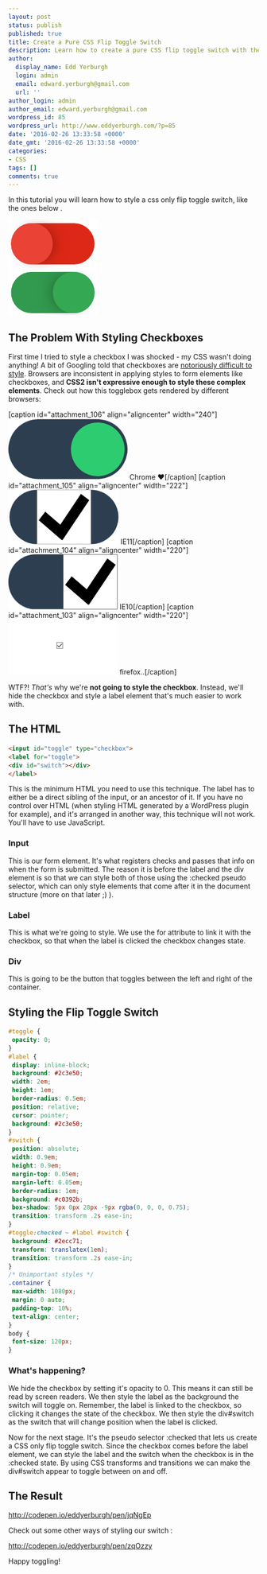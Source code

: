 ```yaml
---
layout: post
status: publish
published: true
title: Create a Pure CSS Flip Toggle Switch
description: Learn how to create a pure CSS flip toggle switch with the label trick. Just hide the input, and style the checkbox using the CSS3 :checked selector.
author:
  display_name: Edd Yerburgh
  login: admin
  email: edward.yerburgh@gmail.com
  url: ''
author_login: admin
author_email: edward.yerburgh@gmail.com
wordpress_id: 85
wordpress_url: http://www.eddyerburgh.com/?p=85
date: '2016-02-26 13:33:58 +0000'
date_gmt: '2016-02-26 13:33:58 +0000'
categories:
- CSS
tags: []
comments: true
---
```


In this tutorial you will learn how to style a css only flip toggle switch, like the ones below .

<img class="wp-image-87 size-full aligncenter" src="/assets/2016/02/toggle-buttons-min-1.png" alt="CSS Only Flip Toggle Switch" width="180" height="193" />

## The Problem With Styling Checkboxes

First time I tried to style a checkbox I was shocked - my CSS wasn't doing anything! A bit of Googling told that checkboxes are <a rel="noopener" href="http://stackoverflow.com/questions/4148499/how-to-style-checkbox-using-css">notoriously difficult to style</a>. Browsers are inconsistent in applying styles to form elements like checkboxes, and **CSS2 isn't expressive enough to style these complex elements**. Check out how this togglebox gets rendered by different browsers:

[caption id="attachment_106" align="aligncenter" width="240"]<a rel="noopener" href="/assets/2016/02/toggleswitch-chrome-1.png" rel="attachment wp-att-102"><img class="wp-image-106 size-full" src="/assets/2016/02/toggleswitch-chrome-1.png" alt="Styled checkbox in chrome" width="240" height="123" /></a> Chrome ❤[/caption]
[caption id="attachment_105" align="aligncenter" width="222"]<a rel="noopener" href="/assets/2016/02/toggleswitch-ie11.png" rel="attachment wp-att-105"><img class="wp-image-105 size-full" src="/assets/2016/02/toggleswitch-ie11.png" alt="Styled checkbox in ie11" width="222" height="110" /></a> IE11[/caption]
[caption id="attachment_104" align="aligncenter" width="220"]<a rel="noopener" href="/assets/2016/02/toggleswitch-ie10.png" rel="attachment wp-att-104"><img class="size-full wp-image-104" src="/assets/2016/02/toggleswitch-ie10.png" alt="Styled checkbox in ie10" width="220" height="111" /></a> IE10[/caption]
[caption id="attachment_103" align="aligncenter" width="220"]<a rel="noopener" href="/assets/2016/02/toggleswitch-firefox.png" rel="attachment wp-att-103"><img class="size-full wp-image-103" src="/assets/2016/02/toggleswitch-firefox.png" alt="Styled checkbox in firefox 43.04" width="220" height="111" /></a> firefox..[/caption]

WTF?! *That's* why we're **not going to style the checkbox**. Instead, we'll hide the checkbox and style a label element that's much easier to work with.
## The HTML

```html
<input id="toggle" type="checkbox">
<label for="toggle">
<div id="switch"></div>
</label>
```

This is the minimum HTML you need to use this technique. The label has to either be a direct sibling of the input, or an ancestor of it. If you have no control over HTML (when styling HTML generated by a WordPress plugin for example), and it's arranged in another way, this technique will not work. You'll have to use JavaScript.

### Input

This is our form element. It's what registers checks and passes that info on when the form is submitted. The reason it is before the label and the div element is so that we can style both of those using the :checked pseudo selector, which can only style elements that come after it in the document structure (more on that later ;) ).

### Label

This is what we're going to style. We use the for attribute to link it with the checkbox, so that when the label is clicked the checkbox changes state.

### Div

This is going to be the button that toggles between the left and right of the container.

## Styling the Flip Toggle Switch

```css
#toggle {
 opacity: 0;
}
#label {
 display: inline-block;
 background: #2c3e50;
 width: 2em;
 height: 1em;
 border-radius: 0.5em;
 position: relative;
 cursor: pointer;
 background: #2c3e50;
}
#switch {
 position: absolute;
 width: 0.9em;
 height: 0.9em;
 margin-top: 0.05em;
 margin-left: 0.05em;
 border-radius: 1em;
 background: #c0392b;
 box-shadow: 5px 0px 28px -9px rgba(0, 0, 0, 0.75);
 transition: transform .2s ease-in;
}
#toggle:checked ~ #label #switch {
 background: #2ecc71;
 transform: translatex(1em);
 transition: transform .2s ease-in;
}
/* Unimportant styles */
.container {
 max-width: 1080px;
 margin: 0 auto;
 padding-top: 10%;
 text-align: center;
}
body {
 font-size: 120px;
}
```

### What's happening?

We hide the checkbox by setting it's opacity to 0. This means it can still be read by screen readers. We then style the label as the background the switch will toggle on. Remember, the label is linked to the checkbox, so clicking it changes the state of the checkbox. We then style the div#switch as the switch that will change position when the label is clicked.

Now for the next stage. It's the pseudo selector :checked that lets us create a CSS only flip toggle switch. Since the checkbox comes before the label element, we can style the label and the switch when the checkbox is in the :checked state. By using CSS transforms and transitions we can make the div#switch appear to toggle between on and off.

## The Result

<a rel="noopener" href="http://codepen.io/eddyerburgh/pen/jqNgEp">http://codepen.io/eddyerburgh/pen/jqNgEp</a>

Check out some other ways of styling our switch :

<a rel="noopener" href="http://codepen.io/eddyerburgh/pen/zqOzzy">http://codepen.io/eddyerburgh/pen/zqOzzy</a>

Happy toggling!
